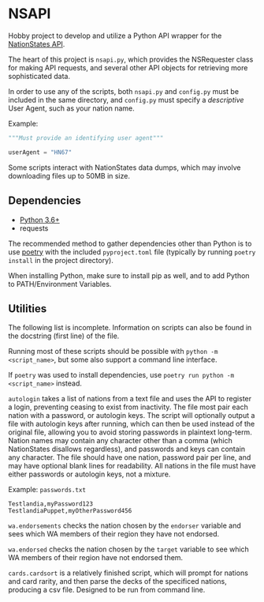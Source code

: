# NSAPI

Hobby project to develop and utilize a Python API wrapper for the [NationStates API](https://www.nationstates.net/pages/api.html).

The heart of this project is `nsapi.py`, which provides the NSRequester class for making API requests, and several other API objects for retrieving more sophisticated data.

In order to use any of the scripts, both `nsapi.py` and `config.py` must be included in the same directory, and `config.py` must specify a *descriptive* User Agent, such as your nation name.

Example:

```python
"""Must provide an identifying user agent"""

userAgent = "HN67"
```

Some scripts interact with NationStates data dumps, which may involve downloading files up to 50MB in size.

## Dependencies

- [Python 3.6+](https://www.python.org/downloads/)
- requests

The recommended method to gather dependencies other than Python is to use [poetry](https://python-poetry.org/)
with the included `pyproject.toml` file (typically by running `poetry install` in the project directory).

When installing Python, make sure to install pip as well, and to add Python to PATH/Environment Variables.

## Utilities

The following list is incomplete. Information on scripts can also be found in the docstring (first line) of the file.

Running most of these scripts should be possible with `python -m <script_name>`, but some also support a command line interface.

If `poetry` was used to install dependencies, use `poetry run python -m <script_name>` instead.

`autologin` takes a list of nations from a text file and uses the API to register a login, preventing ceasing to exist from inactivity. The file most pair each nation with a password, or autologin keys. The script will optionally output a file with autologin keys after running, which can then be used instead of the original file, allowing you to avoid storing passwords in plaintext long-term. Nation names may contain any character other than a comma (which NationStates disallows regardless), and passwords and keys can contain any character. The file should have one nation, password pair per line, and may have optional blank lines for readability. All nations in the file must have either passwords or autologin keys, not a mixture.

Example: `passwords.txt`

```text
Testlandia,myPassword123
TestlandiaPuppet,myOtherPassword456
```

`wa.endorsements` checks the nation chosen by the `endorser` variable and sees which WA members of their region they have not endorsed.

`wa.endorsed` checks the nation chosen by the `target` variable to see which WA members of their region have not endorsed them.

`cards.cardsort` is a relatively finished script, which will prompt for nations and card rarity, and then parse the decks of the specificed nations, producing a csv file. Designed to be run from command line.
